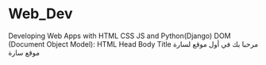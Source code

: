 # Web_Dev
Developing Web Apps with HTML CSS JS and Python(Django) 
        DOM (Document Object Model):
                          HTML
                    Head        Body 
                Title               مرحبا بك في أول موقع لسارة
            موقع سارة

